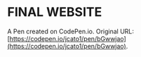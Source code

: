 # FINAL WEBSITE

A Pen created on CodePen.io. Original URL: [https://codepen.io/jcato1/pen/bGwwjao](https://codepen.io/jcato1/pen/bGwwjao).


